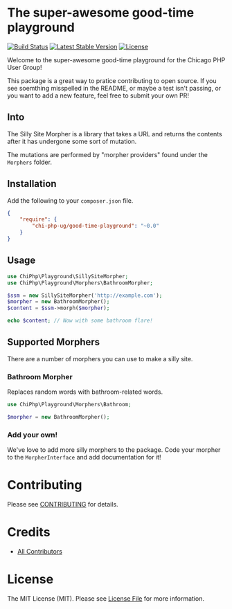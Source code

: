 # The super-awesome good-time playground

[![Build Status](http://img.shields.io/travis/ChiPHP/good-time-playground.svg)](https://travis-ci.org/ChiPHP/good-time-playground)
[![Latest Stable Version](http://img.shields.io/packagist/v/chi-php-ug/good-time-playground.svg)](https://packagist.org/packages/chi-php-ug/good-time-playground)
[![License](http://img.shields.io/badge/license-MIT-lightgrey.svg)](https://github.com/ChiPHP/good-time-playground/blob/master/LICENSE)

Welcome to the super-awesome good-time playground for the Chicago PHP User Group!

This package is a great way to pratice contributing to open source. If you see soemthing misspelled in the README, or maybe a test isn't passing, or you want to add a new feature, feel free to submit your own PR!


## Into

The Silly Site Morpher is a library that takes a URL and returns the contents after it has undergone some sort of mutation.

The mutations are performed by "morpher providers" found under the `Morphers` folder.


## Installation

Add the following to your `composer.json` file.

```json
{
    "require": {
        "chi-php-ug/good-time-playground": "~0.0"
    }
}
```


## Usage

```php
use ChiPhp\Playground\SillySiteMorpher;
use ChiPhp\Playground\Morphers\BathroomMorpher;

$ssm = new SillySiteMorpher('http://example.com');
$morpher = new BathroomMorpher();
$content = $ssm->morph($morpher);

echo $content; // Now with some bathroom flare!
```

## Supported Morphers

There are a number of morphers you can use to make a silly site.

### Bathroom Morpher

Replaces random words with bathroom-related words.

```php
use ChiPhp\Playground\Morphers\Bathroom;

$morpher = new BathroomMorpher();
```

### Add your own!

We've love to add more silly morphers to the package. Code your morpher to the `MorpherInterface` and add documentation for it!


# Contributing

Please see [CONTRIBUTING](https://github.com/SammyK/package-skeleton/blob/master/CONTRIBUTING.md) for details.


# Credits

- [All Contributors](https://github.com/SammyK/package-skeleton/contributors)


# License

The MIT License (MIT). Please see [License File](https://github.com/SammyK/package-skeleton/blob/master/LICENSE) for more information.
